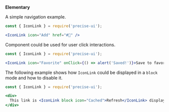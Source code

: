 **Elementary**

A simple navigation example.

```jsx
const { IconLink } = require('precise-ui');

<IconLink icon="Add" href="#🎩" />
```

Component could be used for user click interactions.

```jsx
const { IconLink } = require('precise-ui');

<IconLink icon="Favorite" onClick={() => alert('Saved!')}>Save to favorites</IconLink>
```

The following example shows how `IconLink` could be displayed in a `block` mode and how to disable it.

```jsx
const { IconLink } = require('precise-ui');

<div>
  This link is <IconLink block icon="Cached">Refresh</IconLink> displayed as a block and this is <IconLink disabled icon="VisibilityOff">disabled</IconLink>
</div>
```
